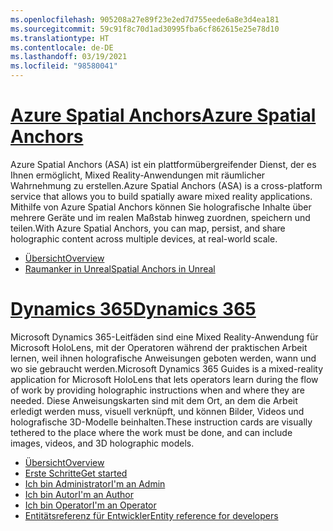 ```yaml
---
ms.openlocfilehash: 905208a27e89f23e2ed7d755eede6a8e3d4ea181
ms.sourcegitcommit: 59c91f8c70d1ad30995fba6cf862615e25e78d10
ms.translationtype: HT
ms.contentlocale: de-DE
ms.lasthandoff: 03/19/2021
ms.locfileid: "98580041"
---
```

# <a name="azure-spatial-anchors"></a>[<span data-ttu-id="4fc57-101">Azure Spatial Anchors</span><span class="sxs-lookup"><span data-stu-id="4fc57-101">Azure Spatial Anchors</span></span>](#tab/asa)

<span data-ttu-id="4fc57-102">Azure Spatial Anchors (ASA) ist ein plattformübergreifender Dienst, der es Ihnen ermöglicht, Mixed Reality-Anwendungen mit räumlicher Wahrnehmung zu erstellen.</span><span class="sxs-lookup"><span data-stu-id="4fc57-102">Azure Spatial Anchors (ASA) is a cross-platform service that allows you to build spatially aware mixed reality applications.</span></span> <span data-ttu-id="4fc57-103">Mithilfe von Azure Spatial Anchors können Sie holografische Inhalte über mehrere Geräte und im realen Maßstab hinweg zuordnen, speichern und teilen.</span><span class="sxs-lookup"><span data-stu-id="4fc57-103">With Azure Spatial Anchors, you can map, persist, and share holographic content across multiple devices, at real-world scale.</span></span>

* [<span data-ttu-id="4fc57-104">Übersicht</span><span class="sxs-lookup"><span data-stu-id="4fc57-104">Overview</span></span>](/azure/spatial-anchors/overview) 
* [<span data-ttu-id="4fc57-105">Raumanker in Unreal</span><span class="sxs-lookup"><span data-stu-id="4fc57-105">Spatial Anchors in Unreal</span></span>](../unreal/unreal-azure-spatial-anchors.md) 

# <a name="dynamics-365"></a>[<span data-ttu-id="4fc57-106">Dynamics 365</span><span class="sxs-lookup"><span data-stu-id="4fc57-106">Dynamics 365</span></span>](#tab/D365)

<span data-ttu-id="4fc57-107">Microsoft Dynamics 365-Leitfäden sind eine Mixed Reality-Anwendung für Microsoft HoloLens, mit der Operatoren während der praktischen Arbeit lernen, weil ihnen holografische Anweisungen geboten werden, wann und wo sie gebraucht werden.</span><span class="sxs-lookup"><span data-stu-id="4fc57-107">Microsoft Dynamics 365 Guides is a mixed-reality application for Microsoft HoloLens that lets operators learn during the flow of work by providing holographic instructions when and where they are needed.</span></span> <span data-ttu-id="4fc57-108">Diese Anweisungskarten sind mit dem Ort, an dem die Arbeit erledigt werden muss, visuell verknüpft, und können Bilder, Videos und holografische 3D-Modelle beinhalten.</span><span class="sxs-lookup"><span data-stu-id="4fc57-108">These instruction cards are visually tethered to the place where the work must be done, and can include images, videos, and 3D holographic models.</span></span>

* [<span data-ttu-id="4fc57-109">Übersicht</span><span class="sxs-lookup"><span data-stu-id="4fc57-109">Overview</span></span>](/dynamics365/mixed-reality/guides/) 
* [<span data-ttu-id="4fc57-110">Erste Schritte</span><span class="sxs-lookup"><span data-stu-id="4fc57-110">Get started</span></span>](/dynamics365/mixed-reality/guides/get-started) 
* [<span data-ttu-id="4fc57-111">Ich bin Administrator</span><span class="sxs-lookup"><span data-stu-id="4fc57-111">I'm an Admin</span></span>](/dynamics365/mixed-reality/guides/setup)
* [<span data-ttu-id="4fc57-112">Ich bin Autor</span><span class="sxs-lookup"><span data-stu-id="4fc57-112">I'm an Author</span></span>](/dynamics365/mixed-reality/guides/authoring-overview) 
* [<span data-ttu-id="4fc57-113">Ich bin Operator</span><span class="sxs-lookup"><span data-stu-id="4fc57-113">I'm an Operator</span></span>](/dynamics365/mixed-reality/guides/operator-overview) 
* [<span data-ttu-id="4fc57-114">Entitätsreferenz für Entwickler</span><span class="sxs-lookup"><span data-stu-id="4fc57-114">Entity reference for developers</span></span>](/dynamics365/mixed-reality/guides/developer-entity-reference)